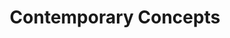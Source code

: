 ---
title: "Contemporary Concepts"
url: /allison-park/contemporary-concepts/
shop: interior decoration
---